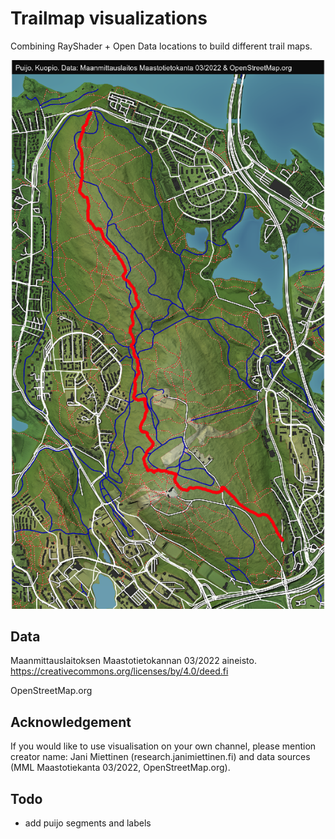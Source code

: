 # Trailmap visualizations

Combining RayShader + Open Data locations to build different trail maps.

![](puijo_trailmap.png)


## Data

Maanmittauslaitoksen Maastotietokannan 03/2022 aineisto. https://creativecommons.org/licenses/by/4.0/deed.fi

OpenStreetMap.org


## Acknowledgement

If you would like to use visualisation on your own channel, please mention creator name: Jani Miettinen (research.janimiettinen.fi) and data sources (MML Maastotiekanta 03/2022, OpenStreetMap.org).


## Todo

- add puijo segments and labels